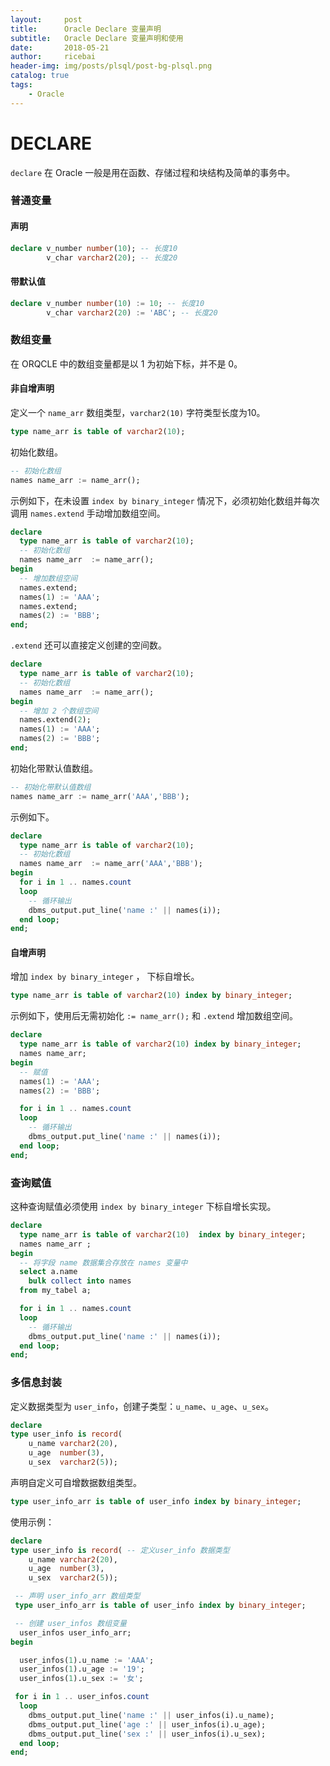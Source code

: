 ```yaml
---
layout:     post
title:      Oracle Declare 变量声明
subtitle:   Oracle Declare 变量声明和使用
date:       2018-05-21
author:     ricebai
header-img: img/posts/plsql/post-bg-plsql.png
catalog: true
tags:
    - Oracle
---
```


# DECLARE

`declare` 在 Oracle 一般是用在函数、存储过程和块结构及简单的事务中。

### 普通变量

#### 声明

``` SQL
declare v_number number(10); -- 长度10
        v_char varchar2(20); -- 长度20
```

#### 带默认值

``` SQL
declare v_number number(10) := 10; -- 长度10
        v_char varchar2(20) := 'ABC'; -- 长度20
```

### 数组变量

在 ORQCLE 中的数组变量都是以 1 为初始下标，并不是 0。

#### 非自增声明

定义一个 `name_arr` 数组类型，`varchar2(10)` 字符类型长度为10。

``` SQL
type name_arr is table of varchar2(10);
```

初始化数组。

``` SQL
-- 初始化数组
names name_arr := name_arr();
```

示例如下，在未设置 `index by binary_integer` 情况下，必须初始化数组并每次调用 `names.extend` 手动增加数组空间。

``` SQL
declare
  type name_arr is table of varchar2(10);
  -- 初始化数组
  names name_arr  := name_arr();
begin
  -- 增加数组空间
  names.extend;
  names(1) := 'AAA';
  names.extend;
  names(2) := 'BBB';
end;
```

`.extend` 还可以直接定义创建的空间数。

``` SQL
declare
  type name_arr is table of varchar2(10);
  -- 初始化数组
  names name_arr  := name_arr();
begin
  -- 增加 2 个数组空间
  names.extend(2);
  names(1) := 'AAA';
  names(2) := 'BBB';
end;
```

初始化带默认值数组。

``` SQL
-- 初始化带默认值数组
names name_arr := name_arr('AAA','BBB');
```

示例如下。

``` SQL
declare
  type name_arr is table of varchar2(10);
  -- 初始化数组
  names name_arr  := name_arr('AAA','BBB');
begin
  for i in 1 .. names.count
  loop
    -- 循环输出
    dbms_output.put_line('name :' || names(i));
  end loop;
end;
```

#### 自增声明

增加 `index by binary_integer` ， 下标自增长。

``` SQL
type name_arr is table of varchar2(10) index by binary_integer;
```

示例如下，使用后无需初始化 `:= name_arr();` 和 `.extend` 增加数组空间。

``` SQL
declare
  type name_arr is table of varchar2(10) index by binary_integer;
  names name_arr;
begin
  -- 赋值
  names(1) := 'AAA';
  names(2) := 'BBB';

  for i in 1 .. names.count
  loop
    -- 循环输出
    dbms_output.put_line('name :' || names(i));
  end loop;
end;
```

### 查询赋值

这种查询赋值必须使用 `index by binary_integer` 下标自增长实现。

``` SQL
declare
  type name_arr is table of varchar2(10)  index by binary_integer;
  names name_arr ;
begin
  -- 将字段 name 数据集合存放在 names 变量中
  select a.name
    bulk collect into names
  from my_tabel a;

  for i in 1 .. names.count
  loop
    -- 循环输出
    dbms_output.put_line('name :' || names(i));
  end loop;
end;
```

### 多信息封装

定义数据类型为 `user_info`，创建子类型：`u_name`、`u_age`、`u_sex`。

``` SQL
declare
type user_info is record(
    u_name varchar2(20),
    u_age  number(3),
    u_sex  varchar2(5));
```

声明自定义可自增数据数组类型。

``` SQL
type user_info_arr is table of user_info index by binary_integer;
```

使用示例：

``` SQL
declare
type user_info is record( -- 定义user_info 数据类型
    u_name varchar2(20),
    u_age  number(3),
    u_sex  varchar2(5));

 -- 声明 user_info_arr 数组类型
 type user_info_arr is table of user_info index by binary_integer;

 -- 创建 user_infos 数组变量
  user_infos user_info_arr;
begin

  user_infos(1).u_name := 'AAA';
  user_infos(1).u_age := '19';
  user_infos(1).u_sex := '女';

 for i in 1 .. user_infos.count
  loop
    dbms_output.put_line('name :' || user_infos(i).u_name);
    dbms_output.put_line('age :' || user_infos(i).u_age);
    dbms_output.put_line('sex :' || user_infos(i).u_sex);
  end loop;
end;
```
